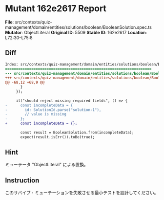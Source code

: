 # Mutant 162e2617 Report

**File**: src/contexts/quiz-management/domain/entities/solutions/boolean/BooleanSolution.spec.ts
**Mutator**: ObjectLiteral
**Original ID**: 5509
**Stable ID**: 162e2617
**Location**: L72:30–L75:8

## Diff

```diff
Index: src/contexts/quiz-management/domain/entities/solutions/boolean/BooleanSolution.spec.ts
===================================================================
--- src/contexts/quiz-management/domain/entities/solutions/boolean/BooleanSolution.spec.ts	original
+++ src/contexts/quiz-management/domain/entities/solutions/boolean/BooleanSolution.spec.ts	mutated #5509
@@ -68,12 +68,9 @@
       }
     });
 
     it("should reject missing required fields", () => {
-      const incompleteData = {
-        id: SolutionId.parse("solution-1"),
-        // value is missing
-      };
+      const incompleteData = {};
 
       const result = BooleanSolution.from(incompleteData);
       expect(result.isErr()).toBe(true);
```

## Hint

ミューテータ "ObjectLiteral" による置換。

## Instruction

このサバイブ・ミューテーションを失敗させる最小テストを設計してください。
